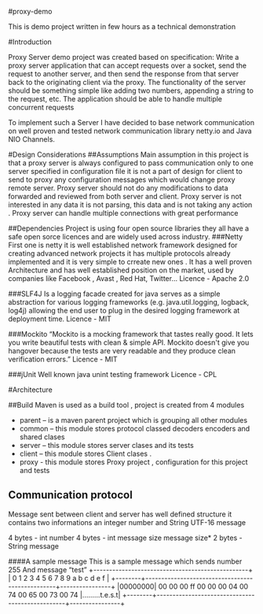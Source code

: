 #proxy-demo


This is demo project written in few hours as a technical demonstration  

#Introduction

Proxy Server demo project was created based on specification:
Write a proxy server application that can accept requests over a socket, send the request to another server, and then send the response from that server back to the originating client via the proxy.
The functionality of the server should be something simple like adding two numbers, appending a string to the request, etc.
The application should be able to handle multiple concurrent requests

To implement such a Server I have decided to base network communication on well proven and tested network communication library netty.io and Java NIO Channels.

#Design Considerations 
##Assumptions
Main assumption in this project is that a proxy server is always configured to pass communication only to one server specified in configuration file it is not a part of design for client to send to proxy any configuration messages which would change proxy remote server. 
Proxy server should not do any modifications to data forwarded and reviewed from both server and client.
Proxy server is not interested in any data it is not parsing, this data and is not taking any action . 
Proxy server can handle multiple connections with great performance

##Dependencies
Project is using four open source libraries they all have a safe open sorce licences and are widely used across industry.
###Netty
First one is netty it is well established network framework designed for creating advanced network projects it has multiple protocols already implemented and it is very simple to crreate new ones . It has a well proven Architecture and has well established position on the market, used by companies like Facebook , Avast , Red Hat, Twitter... 
Licence  - Apache 2.0 

###SLF4J
Is a logging facade created for java serves as a simple abstraction for various logging frameworks (e.g. java.util.logging, logback, log4j) allowing the end user to plug in the desired logging framework at deployment time. 
Licence  - MIT

###Mockito 
“Mockito is a mocking framework that tastes really good. It lets you write beautiful tests with clean & simple API. Mockito doesn't give you hangover because the tests are very readable and they produce clean verification errors.”
Licence - MIT 

###jUnit 
Well known java unint testing framework 
Licence - CPL


#Architecture

##Build
Maven is used as a build tool   , project  is created from  4 modules 
- parent – is a maven parent project which is grouping all other modules 
- common – this module stores protocol classed decoders encoders and shared clases 
- server – this module stores server clases  and its tests
- client – this module stores Client clases .
- proxy -  this module stores Proxy project , configuration for this project and tests 

## Communication protocol
Message sent between client and server has well defined structure it contains two informations an integer number and String UTF-16 message

4 bytes  - int number 
4 bytes  - int message size
message size* 2 bytes  - String message 

####A sample message 
This is a sample message which  sends number 255
And  message “test” 
             +-------------------------------------------------+
             |  0  1  2  3  4  5  6  7  8  9  a  b  c  d  e  f |
    +--------+-------------------------------------------------+----------------+
    |00000000| 00 00 00 ff 00 00 00 04 00 74 00 65 00 73 00 74 |.........t.e.s.t|
    +--------+-------------------------------------------------+----------------+